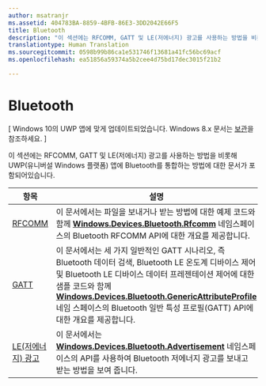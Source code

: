 ```yaml
---
author: msatranjr
ms.assetid: 404783BA-8859-4BFB-86E3-3DD2042E66F5
title: Bluetooth
description: "이 섹션에는 RFCOMM, GATT 및 LE(저에너지) 광고를 사용하는 방법을 비롯해 UWP(유니버설 Windows 플랫폼) 앱에 Bluetooth를 통합하는 방법에 대한 문서가 포함되어 있습니다."
translationtype: Human Translation
ms.sourcegitcommit: 0598b99b86ca1e531746f13681a41fc56bc69acf
ms.openlocfilehash: ea51856a59374a5b2cee4d75bd17dec3015f21b2

---
```

# Bluetooth

\[ Windows 10의 UWP 앱에 맞게 업데이트되었습니다. Windows 8.x 문서는 [보관](http://go.microsoft.com/fwlink/p/?linkid=619132)을 참조하세요. \]

이 섹션에는 RFCOMM, GATT 및 LE(저에너지) 광고를 사용하는 방법을 비롯해 UWP(유니버설 Windows 플랫폼) 앱에 Bluetooth를 통합하는 방법에 대한 문서가 포함되어있습니다.

|항목|설명|
|--------|------------------|
| [RFCOMM](send-or-receive-files-with-rfcomm.md)   | 이 문서에서는 파일을 보내거나 받는 방법에 대한 예제 코드와 함께 [**Windows.Devices.Bluetooth.Rfcomm**](https://msdn.microsoft.com/library/windows/apps/Dn263529) 네임스페이스의 Bluetooth RFCOMM API에 대한 개요를 제공합니다. |
| [GATT](gatt-scenarios.md) | 이 문서에서는 세 가지 일반적인 GATT 시나리오, 즉 Bluetooth 데이터 검색, Bluetooth LE 온도계 디바이스 제어 및 Bluetooth LE 디바이스 데이터 프레젠테이션 제어에 대한 샘플 코드와 함께 [**Windows.Devices.Bluetooth.GenericAttributeProfile**](https://msdn.microsoft.com/library/windows/apps/Dn297685) 네임 스페이스의 Bluetooth 일반 특성 프로필(GATT) API에 대한 개요를 제공합니다. |
| [LE(저에너지) 광고](ble-beacon.md) | 이 문서에서는 [**Windows.Devices.Bluetooth.Advertisement**](https://msdn.microsoft.com/library/windows/apps/Dn894325) 네임스페이스의 API를 사용하여 Bluetooth 저에너지 광고를 보내고 받는 방법을 보여 줍니다.  | 




<!--HONumber=Jul16_HO2-->


